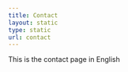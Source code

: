 ```yaml
---
title: Contact
layout: static
type: static
url: contact
---
```


This is the contact page in English
